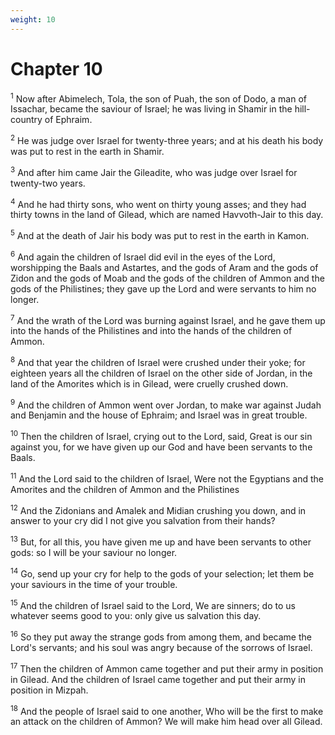 ```yaml
---
weight: 10
---
```


# Chapter 10

<sup>1</sup> Now after Abimelech, Tola, the son of Puah, the son of Dodo, a man of Issachar, became the saviour of Israel; he was living in Shamir in the hill-country of Ephraim. 

<sup>2</sup> He was judge over Israel for twenty-three years; and at his death his body was put to rest in the earth in Shamir. 

<sup>3</sup> And after him came Jair the Gileadite, who was judge over Israel for twenty-two years. 

<sup>4</sup> And he had thirty sons, who went on thirty young asses; and they had thirty towns in the land of Gilead, which are named Havvoth-Jair to this day. 

<sup>5</sup> And at the death of Jair his body was put to rest in the earth in Kamon. 

<sup>6</sup> And again the children of Israel did evil in the eyes of the Lord, worshipping the Baals and Astartes, and the gods of Aram and the gods of Zidon and the gods of Moab and the gods of the children of Ammon and the gods of the Philistines; they gave up the Lord and were servants to him no longer. 

<sup>7</sup> And the wrath of the Lord was burning against Israel, and he gave them up into the hands of the Philistines and into the hands of the children of Ammon. 

<sup>8</sup> And that year the children of Israel were crushed under their yoke; for eighteen years all the children of Israel on the other side of Jordan, in the land of the Amorites which is in Gilead, were cruelly crushed down. 

<sup>9</sup> And the children of Ammon went over Jordan, to make war against Judah and Benjamin and the house of Ephraim; and Israel was in great trouble. 

<sup>10</sup> Then the children of Israel, crying out to the Lord, said, Great is our sin against you, for we have given up our God and have been servants to the Baals. 

<sup>11</sup> And the Lord said to the children of Israel, Were not the Egyptians and the Amorites and the children of Ammon and the Philistines 

<sup>12</sup> And the Zidonians and Amalek and Midian crushing you down, and in answer to your cry did I not give you salvation from their hands? 

<sup>13</sup> But, for all this, you have given me up and have been servants to other gods: so I will be your saviour no longer. 

<sup>14</sup> Go, send up your cry for help to the gods of your selection; let them be your saviours in the time of your trouble. 

<sup>15</sup> And the children of Israel said to the Lord, We are sinners; do to us whatever seems good to you: only give us salvation this day. 

<sup>16</sup> So they put away the strange gods from among them, and became the Lord's servants; and his soul was angry because of the sorrows of Israel. 

<sup>17</sup> Then the children of Ammon came together and put their army in position in Gilead. And the children of Israel came together and put their army in position in Mizpah. 

<sup>18</sup> And the people of Israel said to one another, Who will be the first to make an attack on the children of Ammon? We will make him head over all Gilead. 


